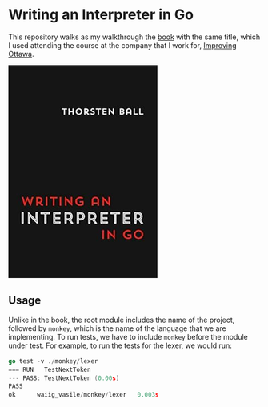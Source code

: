# Writing an Interpreter in Go

This repository walks as my walkthrough the [book](https://www.amazon.ca/dp/3982016118) with the same title, which
I used attending the course at the company that I work for, [Improving Ottawa](https://www.improving.com/locations/ottawa/?region=ca).

[![Book Cover](images/book-cover.jpg)](https://interpreterbook.com/)

## Usage

Unlike in the book, the root module includes the name of the project, followed 
by `monkey`, which is the name of the language that we are implementing. To run
tests, we have to include `monkey` before the module under test. For example, 
to run the tests for the lexer, we would run:

```go
go test -v ./monkey/lexer
=== RUN   TestNextToken
--- PASS: TestNextToken (0.00s)
PASS
ok  	waiig_vasile/monkey/lexer	0.003s
```